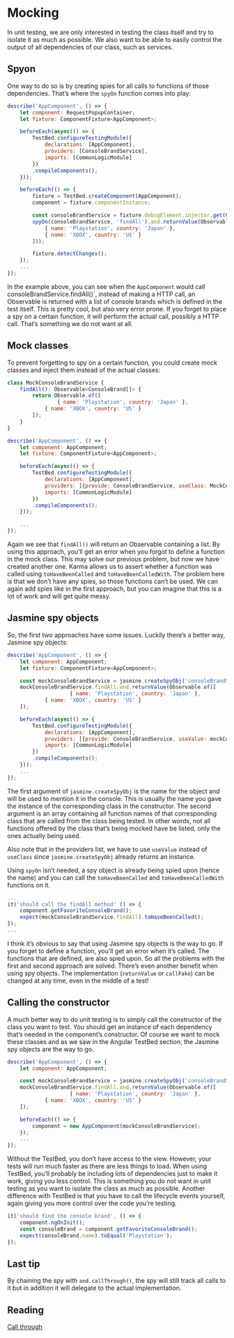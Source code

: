 # Mocking

In unit testing, we are only interested in testing the class itself and try to isolate it as much as possible. We also want to be able to easily control the output of all dependencies of our class, such as services.

## Spyon

One way to do so is by creating spies for all calls to functions of those dependencies. That’s where the `spyOn` function comes into play:

```javascript
describe('AppComponent', () => {
    let component: RequestPopupContainer;
    let fixture: ComponentFixture<AppComponent>;        

    beforeEach(async(() => {
        TestBed.configureTestingModule({
            declarations: [AppComponent],
            providers: [ConsoleBrandService],
            imports: [CommonLogicModule]
        })
        .compileComponents();
    }));

    beforeEach(() => {
        fixture = TestBed.createComponent(AppComponent);
        component = fixture.componentInstance;

        const consoleBrandService = fixture.debugElement.injector.get(ConsoleBrandService);
        spyOn(consoleBrandService, 'findAll').and.returnValue(Observable.of([
            { name: 'Playstation', country: 'Japan' },
            { name: 'XBOX', country: 'US' }
        ]));    

        fixture.detectChanges();
    });
    ...
});
```



In the example above, you can see when the `AppComponent` would call consoleBrandService.findAll()`, instead of making a HTTP call, an Observable is returned with a list of console brands which is defined in the test itself. This is pretty cool, but also very error prone. If you forget to place a spy on a certain function, it will perform the actual call, possibly a HTTP call. That’s something we do not want at all.

## Mock classes

To prevent forgetting to spy on a certain function, you could create mock classes and inject them instead of the actual classes:

```javascript
class MockConsoleBrandService {
    findAll(): Observable<ConsoleBrand[]> {
        return Observable.of([
      			{ name: 'Playstation', country: 'Japan' },
            { name: 'XBOX', country: 'US' }
        ]);     
    }   
}

describe('AppComponent', () => {
    let component: AppComponent;
    let fixture: ComponentFixture<AppComponent>;        

    beforeEach(async(() => {
        TestBed.configureTestingModule({
            declarations: [AppComponent],
            providers: [{provide: ConsoleBrandService, useClass: MockConsoleBrandService}],
            imports: [CommonLogicModule]
        })
        .compileComponents();
    }));

    ...
});
```

Again we see that `findAll()` will return an Observable containing a list. By using this approach, you’ll get an error when you forgot to define a function in the mock class. This may solve our previous problem, but now we have created another one. Karma allows us to assert whether a function was called using `toHaveBeenCalled` and `toHaveBeenCalledWith`. The problem here is that we don’t have any spies, so those functions can’t be used. We can again add spies like in the first approach, but you can imagine that this is a lot of work and will get quite messy.

## Jasmine spy objects

So, the first two approaches have some issues. Luckily there’s a better way, Jasmine spy objects:

```javascript
describe('AppComponent', () => {        
    let component: AppComponent;
    let fixture: ComponentFixture<AppComponent>; 

    const mockConsoleBrandService = jasmine.createSpyObj('consoleBrandService', ['findAll']);
    mockConsoleBrandService.findAll.and.returnValue(Observable.of([
     				{ name: 'Playstation', country: 'Japan' },
            { name: 'XBOX', country: 'US' }
    ]);

    beforeEach(async(() => {
        TestBed.configureTestingModule({
            declarations: [AppComponent],
            providers: [{provide: ConsoleBrandService, useValue: mockConsoleBrandService}],
            imports: [CommonLogicModule]
        })
        .compileComponents();
    }));
    ...
});
```

The first argument of `jasmine.createSpyObj` is the name for the object and will be used to mention it in the console. This is usually the name you gave the instance of the corresponding class in the constructor. The second argument is an array containing all function names of that corresponding class that are called from the class being tested. In other words, not all functions offered by the class that’s being mocked have be listed, only the ones actually being used.

Also note that in the providers list, we have to use `useValue` instead of `useClass` since `jasmine.createSpyObj` already returns an instance.

Using `spyOn` isn’t needed, a spy object is already being spied upon (hence the name) and you can call the `toHaveBeenCalled` and `toHaveBeenCalledWith` functions on it.

```javascript
...
it('should call the findAll method' () => {
    component.getFavoriteConsoleBrand();
    expect(mockConsoleBrandService.findAll).toHaveBeenCalled();
}); 
...
```

I think it’s obvious to say that using Jasmine spy objects is the way to go. If you forget to define a function, you’ll get an error when it’s called. The functions that are defined, are also spied upon. So all the problems with the first and second approach are solved. There’s even another benefit when using spy objects. The implementation (`returnValue` or `callFake`) can be changed at any time, even in the middle of a test!

## Calling the constructor

A much better way to do unit testing is to simply call the constructor of the class you want to test. You should get an instance of each dependency that’s needed in the component’s constructor. Of course we want to mock these classes and as we saw in the Angular TestBed section, the Jasmine spy objects are the way to go.

```javascript
describe('AppComponent', () => {        
    let component: AppComponent;

    const mockConsoleBrandService = jasmine.createSpyObj('consoleBrandService', ['findAll']);
    mockConsoleBrandService.findAll.and.returnValue(Observable.of([
     				{ name: 'Playstation', country: 'Japan' },
            { name: 'XBOX', country: 'US' }
    ]);

    beforeEach(() => {
        component = new AppComponent(mockConsoleBrandService);
    });
    ...
});
```

Without the TestBed, you don’t have access to the view. However, your tests will run much faster as there are less things to load. When using TestBed, you’ll probably be including lots of dependencies just to make it work, giving you less control. This is something you do not want in unit testing as you want to isolate the class as much as possible. Another difference with TestBed is that you have to call the lifecycle events yourself, again giving you more control over the code you’re testing.

```javascript
it('should find the console brand', () => {
    component.ngOnInit();
    const consoleBrand = component.getFavoriteConsoleBrand();
    expect(consoleBrand.name).toEqual('Playstation');
}); 
```

## Last tip
By chaining the spy with `and.callThrough()`, the spy will still track all calls to it but in addition it will delegate to the actual implementation.

## Reading
[Call through](https://hatoum.com/blog/2016/11/12/jasmine-unit-testing-dont-forget-to-callthrough)
 
